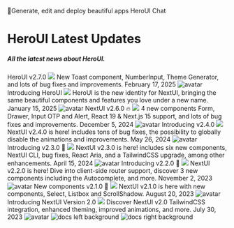 🚀Generate, edit and deploy beautiful apps
HeroUI Chat
# HeroUI Latest Updates
##### All the latest news about HeroUI.
HeroUI v2.7.0
![](https://www.heroui.com/blog/v2.7.0.jpg)
New Toast component, NumberInput, Theme Generator, and lots of bug fixes and improvements.
February 17, 2025 ![avatar](https://www.heroui.com/avatars/junior-garcia.jpeg)
Introducing HeroUI
![](https://www.heroui.com/blog/introducing-heroui.png)
HeroUI is the new identity for NextUI, bringing the same beautiful components and features you love under a new name.
January 15, 2025 ![avatar](https://www.heroui.com/avatars/jrgarciadev.jpeg)
NextUI v2.6.0 🔥
![](https://www.heroui.com/blog/v2.6.0.jpg)
4 new components Form, Drawer, Input OTP and Alert, React 19 & Next.js 15 support, and lots of bug fixes and improvements.
December 5, 2024 ![avatar](https://www.heroui.com/avatars/junior-garcia.jpeg)
Introducing v2.4.0
![](https://www.heroui.com/blog/v2.4.0.jpg)
NextUI v2.4.0 is here! includes tons of bug fixes, the possibility to globally disable the animations and improvements.
May 26, 2024 ![avatar](https://avatars.githubusercontent.com/u/35857179?v=4)
Introducing v2.3.0 🎉
![](https://www.heroui.com/blog/v2.3.0.jpg)
NextUI v2.3.0 is here! includes six new components, NextUI CLI, bug fixes, React Aria, and a TailwindCSS upgrade, among other enhancements.
April 15, 2024 ![avatar](https://www.heroui.com/avatars/junior-garcia.jpeg)
Introducing v2.2.0 🚀
![](https://www.heroui.com/blog/v2.2.0.jpg)
NextUI v2.2.0 is here! Dive into client-side router support, discover 3 new components including the Autocomplete, and more.
November 2, 2023 ![avatar](https://www.heroui.com/avatars/junior-garcia.jpeg)
New components v2.1.0 🎉
![](https://www.heroui.com/blog/v2.1.0.jpg)
NextUI v2.1.0 is here with new components, Select, Listbox and ScrollShadow.
August 20, 2023 ![avatar](https://www.heroui.com/avatars/junior-garcia.jpeg)
Introducing NextUI Version 2.0
![](https://www.heroui.com/blog/nextuiv2.jpg)
Discover NextUI v2.0 TailwindCSS integration, enhanced theming, improved animations, and more.
July 30, 2023 ![avatar](https://www.heroui.com/avatars/junior-garcia.jpeg)
![docs left background](https://heroui-assets.nyc3.cdn.digitaloceanspaces.com/images/docs-left.png)
![docs right background](https://heroui-assets.nyc3.cdn.digitaloceanspaces.com/images/docs-right.png)
